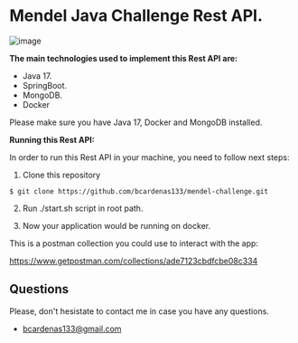 # Mendel Java Challenge Rest API.

![image](https://bookface-images.s3.amazonaws.com/logos/6fcbf5ae5690bccf19db87fc25fe21d5b2a12c81.png)

**The main technologies used to implement this Rest API are:**
- Java 17.
- SpringBoot.
- MongoDB.
- Docker

Please make sure you have Java 17, Docker and MongoDB installed.

**Running this Rest API:**

In order to run this Rest API in your machine, you need to follow next steps:
1. Clone this repository
```
$ git clone https://github.com/bcardenas133/mendel-challenge.git
```
2. Run ./start.sh script in root path.


3. Now your application would be running on docker.

This is a postman collection you could use to interact with the app:

https://www.getpostman.com/collections/ade7123cbdfcbe08c334


## Questions

Please, don't hesistate to contact me in case you have any questions.

* [bcardenas133@gmail.com](bcardenas133@gmail.com)
